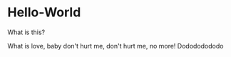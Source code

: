 # Hello-World

What is this?

What is love, baby don't hurt me, don't hurt me, no more! Dodododododo
